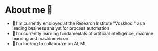 # About me 👋


- 🔭 I'm currently employed at the Research Institute "Voskhod " as a leading business analyst for process automation
- 🌱 I’m currently learning fundamentals of artificial intelligence, machine learning and machine vision
- 👯  I’m looking to collaborate on AI, ML


